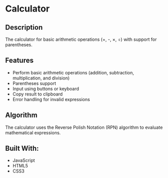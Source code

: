 # Сalculator

## Description

The calculator for basic arithmetic operations (+, -, ×, ÷) with support for parentheses.

## Features

- Perform basic arithmetic operations (addition, subtraction, multiplication, and division)
- Parentheses support
- Input using buttons or keyboard
- Copy result to clipboard
- Error handling for invalid expressions
  
## Algorithm

The calculator uses the Reverse Polish Notation (RPN) algorithm to evaluate mathematical expressions.

## Built With:

* JavaScript
* HTML5
* CSS3
